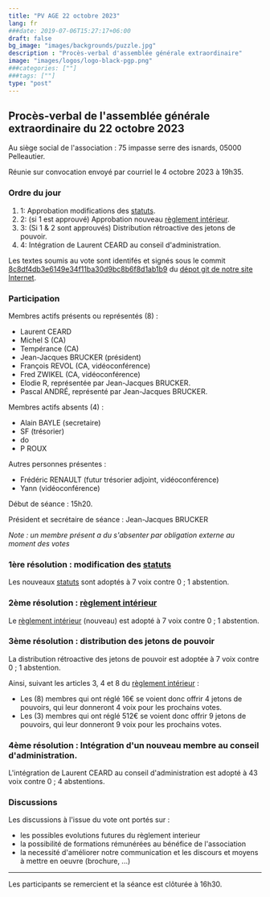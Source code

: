 ```yaml
---
title: "PV AGE 22 octobre 2023"
lang: fr
###date: 2019-07-06T15:27:17+06:00
draft: false
bg_image: "images/backgrounds/puzzle.jpg"
description : "Procès-verbal d'assemblée générale extraordinaire"
image: "images/logos/logo-black-pgp.png"
###categories: [""]
###tags: [""]
type: "post"
---
```


## Procès-verbal de l'assemblée générale extraordinaire du 22 octobre 2023

Au siège social de l'association : 75 impasse serre des isnards, 05000 Pelleautier.

Réunie sur convocation envoyé par courriel le 4 octobre 2023 à 19h35.

### Ordre du jour

1. 1: Approbation modifications des [statuts](../status/).
2. 2: (si 1 est approuvé) Approbation nouveau [règlement intérieur](../rules-of-procedure/).
3. 3: (Si 1 & 2 sont approuvés) Distribution rétroactive des jetons de pouvoir.
4. 4: Intégration de Laurent CEARD au conseil d'administration.

Les textes soumis au vote sont identifés et signés sous le commit [8c8df4db3e6149e34f11ba30d9bc8b6f8d1ab1b9](https://github.com/foopgp/foopgp-hugowebsite/commit/8c8df4db3e6149e34f11ba30d9bc8b6f8d1ab1b9) du [dépot git de notre site Internet](https://github.com/foopgp/foopgp-hugowebsite/).


### Participation

Membres actifs présents ou représentés (8) :
* Laurent CEARD
* Michel S (CA)
* Tempérance (CA)
* Jean-Jacques BRUCKER (président)
* François REVOL (CA, vidéoconférence)
* Fred ZWIKEL (CA, vidéoconférence)
* Elodie R, représentée par Jean-Jacques BRUCKER.
* Pascal ANDRÉ, représenté par Jean-Jacques BRUCKER.

Membres actifs absents (4) :
* Alain BAYLE (secretaire)
* SF (trésorier)
* do
* P ROUX

Autres personnes présentes :
* Frédéric RENAULT (futur trésorier adjoint, vidéoconférence)
* Yann (vidéoconférence)

Début de séance : 15h20.

Président et secrétaire de séance : Jean-Jacques BRUCKER

*Note : un membre présent a du s'absenter par obligation externe au moment des votes*

### 1ère résolution : modification des [statuts](../status/)

Les nouveaux [statuts](../status/) sont adoptés à 7 voix contre 0 ; 1 abstention.

### 2ème résolution : [règlement intérieur](../rules-of-procedure/)

Le [règlement intérieur](../rules-of-procedure/) (nouveau) est adopté à 7 voix contre 0 ; 1 abstention.

### 3ème résolution : distribution des jetons de pouvoir

La distribution rétroactive des jetons de pouvoir est adoptée à 7 voix contre 0 ; 1 abstention.

Ainsi, suivant les articles 3, 4 et 8 du [règlement intérieur](../rules-of-procedure/) :

* Les (8) membres qui ont réglé 16€ se voient donc offrir 4 jetons de pouvoirs, qui leur donneront 4 voix pour les prochains votes.
* Les (3) membres qui ont réglé 512€ se voient donc offrir 9 jetons de pouvoirs, qui leur donneront 9 voix pour les prochains votes.

### 4ème résolution : Intégration d'un nouveau membre au conseil d'administration.

L'intégration de Laurent CEARD au conseil d'administration est adopté à 43 voix contre 0 ; 4 abstentions.

### Discussions

Les discussions à l'issue du vote ont portés sur :
* les possibles evolutions futures du règlement interieur
* la possibilité de formations rémunérées au bénéfice de l'association
* la necessité d'améliorer notre communication et les discours et moyens à mettre en oeuvre (brochure, ...)

---

Les participants se remercient et la séance est clôturée à 16h30.


